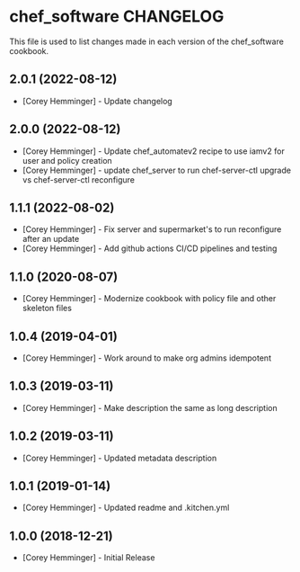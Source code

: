 # chef_software CHANGELOG

This file is used to list changes made in each version of the chef_software cookbook.

## 2.0.1 (2022-08-12)

- [Corey Hemminger] - Update changelog

## 2.0.0 (2022-08-12)

- [Corey Hemminger] - Update chef_automatev2 recipe to use iamv2 for user and policy creation
- [Corey Hemminger] - update chef_server to run chef-server-ctl upgrade vs chef-server-ctl reconfigure

## 1.1.1 (2022-08-02)

- [Corey Hemminger] - Fix server and supermarket's to run reconfigure after an update
- [Corey Hemminger] - Add github actions CI/CD pipelines and testing

## 1.1.0 (2020-08-07)

- [Corey Hemminger] - Modernize cookbook with policy file and other skeleton files

## 1.0.4 (2019-04-01)

- [Corey Hemminger] - Work around to make org admins idempotent

## 1.0.3 (2019-03-11)

- [Corey Hemminger] - Make description the same as long description

## 1.0.2 (2019-03-11)

- [Corey Hemminger] - Updated metadata description

## 1.0.1 (2019-01-14)

- [Corey Hemminger] - Updated readme and .kitchen.yml

## 1.0.0 (2018-12-21)

- [Corey Hemminger] - Initial Release
